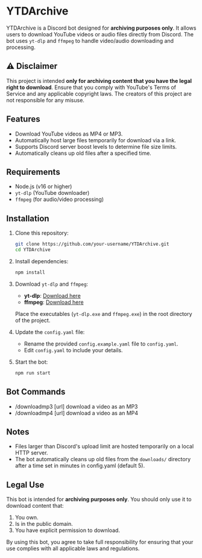 # YTDArchive

YTDArchive is a Discord bot designed for **archiving purposes only**. It allows users to download YouTube videos or audio files directly from Discord. The bot uses `yt-dlp` and `ffmpeg` to handle video/audio downloading and processing.

## ⚠️ Disclaimer
This project is intended **only for archiving content that you have the legal right to download**. Ensure that you comply with YouTube's Terms of Service and any applicable copyright laws. The creators of this project are not responsible for any misuse.

## Features
- Download YouTube videos as MP4 or MP3.
- Automatically host large files temporarily for download via a link.
- Supports Discord server boost levels to determine file size limits.
- Automatically cleans up old files after a specified time.

## Requirements
- Node.js (v16 or higher)
- `yt-dlp` (YouTube downloader)
- `ffmpeg` (for audio/video processing)

## Installation

1. Clone this repository:
   ```bash
   git clone https://github.com/your-username/YTDArchive.git
   cd YTDArchive
   ```

2. Install dependencies:
   ```bash
   npm install
   ```

3. Download `yt-dlp` and `ffmpeg`:
   - **yt-dlp**: [Download here](https://github.com/yt-dlp/yt-dlp#installation)
   - **ffmpeg**: [Download here](https://ffmpeg.org/download.html)

   Place the executables (`yt-dlp.exe` and `ffmpeg.exe`) in the root directory of the project.

4. Update the `config.yaml` file:
   - Rename the provided `config.example.yaml` file to `config.yaml`.
   - Edit `config.yaml` to include your details.

5. Start the bot:
   ```bash
   npm run start
   ```

## Bot Commands
   - /downloadmp3 [url] download a video as an MP3
   - /downloadmp4 [url] download a video as an MP4

## Notes
- Files larger than Discord's upload limit are hosted temporarily on a local HTTP server.
- The bot automatically cleans up old files from the `downloads/` directory after a time set in minutes in config.yaml (default 5).

## Legal Use
This bot is intended for **archiving purposes only**. You should only use it to download content that:
1. You own.
2. Is in the public domain.
3. You have explicit permission to download.

By using this bot, you agree to take full responsibility for ensuring that your use complies with all applicable laws and regulations.